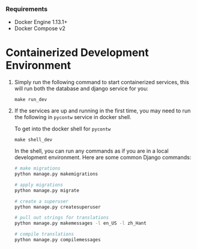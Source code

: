 ### Requirements
- Docker Engine 1.13.1+
- Docker Compose v2

# Containerized Development Environment

1. Simply run the following command to start containerized services, this will run both the database and django service for you:
    ```
    make run_dev
    ```

2. If the services are up and running in the first time, you may need to run the following in `pycontw` service in docker shell.

    To get into the docker shell for `pycontw`

    ```
    make shell_dev
    ```

    In the shell, you can run any commands as if you are in a local development environment. Here are some common Django commands:

    ```sh
    # make migrations
    python manage.py makemigrations

    # apply migrations
    python manage.py migrate

    # create a superuser
    python manage.py createsuperuser

    # pull out strings for translations
    python manage.py makemessages -l en_US -l zh_Hant

    # compile translations
    python manage.py compilemessages
    ```
